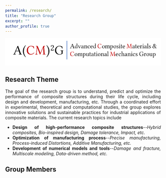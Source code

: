 ```yaml
---
permalink: /research/
title: "Research Group"
excerpt: ""
author_profile: true
---
```

<style> .aligncenter {text-align: center;} </style>
<style> body {text-align: justify} </style> <!-- Justify text. -->

<img src='/images/acm2g.png' width = "800"><br/>

## Research Theme
The goal of the research group is to understand, predict and optimize the performance of composite structures during their life cycle, including design and development, manufacturing, etc. Through a coordinated effort in experimental, theoretical and computational studies, the group explores innovative solutions and sustainable practices for industrial applications of composite materials. The current research topics include
* **Design of high-performance composite structures**--*Hybrid composites, Bio-inspired design, Damage tolerance, Impact, etc.*
* **Optimization of manufacturing process**--*Precise manufacturing, Process-induced Distortions, Additive Manufacturing, etc.*
* **Development of numerical models and tools**--*Damage and fracture, Multiscale modeling, Data-driven method, etc.*

## Group Members
